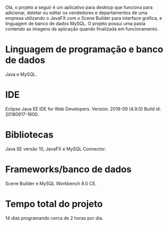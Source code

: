 Olá, o projeto a seguir é um aplicativo para desktop que funciona para adicionar, deletar ou editar os vendedores e departamentos de uma 
empresa utilizando o JavaFX com o Scene Builder para interface gráfica, e linguagem de banco de dados MySQL. O projeto possui uma pasta 
contendo as imagens da aplicação quando finalizada em funcionamento.

# Linguagem de programação e banco de dados
Java e MySQL.

# IDE
Eclipse Java EE IDE for Web Developers. Version: 2018-09 (4.9.0) Build id: 20180917-1800.

# Bibliotecas
Java SE versão 10, JavaFX e MySQL Connector.

# Frameworks/banco de dados
Scene Builder e MySQL Workbench 8.0 CE.

# Tempo total do projeto
14 dias programando cerca de 2 horas por dia.
